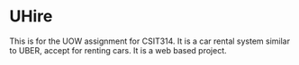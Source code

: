 # UHire

This is for the UOW assignment for CSIT314. It is a car rental system similar to UBER, accept for renting cars. It is a web based project.
